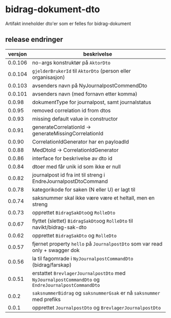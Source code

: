 # bidrag-dokument-dto

Artifakt inneholder dto'er som er felles for bidrag-dokument

## release endringer

versjon | beskrivelse
--------|------------------------
0.0.106 | no-args konstruktør på `AktorDto`
0.0.104 | `gjelderBrukerId` til `AktorDto` (person eller organisasjon)
0.0.103 | avsenders navn på NyJournalpostCommendDto
0.0.101 | avsenders navn (med fornavn etter komma)
0.0.98 | dokumentType for journalpost, samt journalstatus
0.0.95 | removed correlation id from dtos
0.0.93 | missing default value in constructor
0.0.91 | generateCorrelationId -> generateMissingCorrelationId
0.0.90 | CorrelationIdGenerator har en payloadId
0.0.88 | MedDtoId -> CorrelationIdGenerator
0.0.86 | interface for beskrivelse av dto id
0.0.84 | dtoer med får unik id som ikke er null
0.0.82 | journalpost id fra int til streng i EndreJournalpostDtoCommand
0.0.78 | kategorikode for saken (N eller U) er lagt til
0.0.74 | saksnummer skal ikke være være et heltall, men en streng
0.0.73 | opprettet `BidragSakDto`og `RolleDto`
0.0.67 | flyttet (slettet) `BidragSakDto`og `RolleDto` til navikt/bidrag-sak-dto
0.0.62 | opprettet `BidragSakDto` og `RolleDto`
0.0.57 | fjernet property `hello` på `JournalpostDto` som var read only + swagger dok
0.0.56 | la til fagomrade i `NyJournalpostCommandDto` (bidrag/farskap)
0.0.51 | erstattet `BrevlagerJournalpostDto` med `NyJournalpostCommandDto` og `EndreJournalpostCommandDto`
0.0.2 | `saksnummerBidrag` og `saksnummerGsak` er nå `saksnummer` med prefiks
0.0.1 | opprettet `JournalpostDto` og `BrevlagerJournalpostDto`
